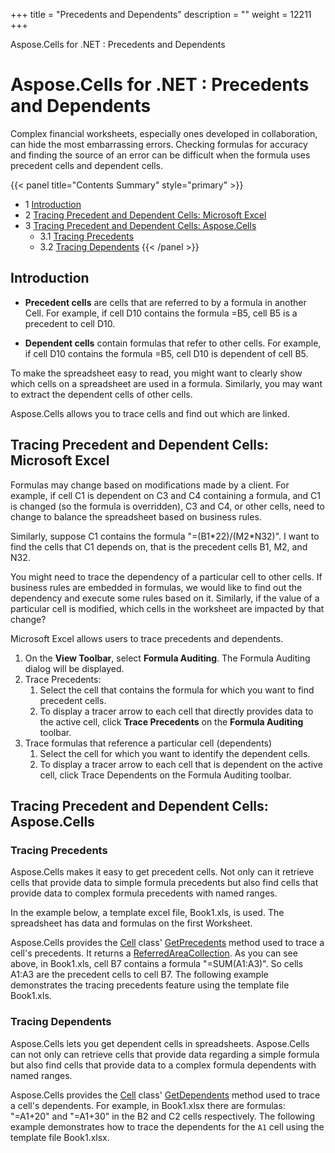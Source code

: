 +++
title = "Precedents and Dependents" 
description = "" 
weight = 12211 
+++

Aspose.Cells for .NET : Precedents and Dependents  

# Aspose.Cells for .NET : Precedents and Dependents


Complex financial worksheets, especially ones developed in collaboration, can hide the most embarrassing errors. Checking formulas for accuracy and finding the source of an error can be difficult when the formula uses precedent cells and dependent cells.

{{< panel title="Contents Summary" style="primary" >}}
*   1 [Introduction](#PrecedentsandDependents-Introduction)
*   2 [Tracing Precedent and Dependent Cells: Microsoft Excel](#PrecedentsandDependents-TracingPrecedentandDependentCells:MicrosoftExcel)
*   3 [Tracing Precedent and Dependent Cells: Aspose.Cells](#PrecedentsandDependents-TracingPrecedentandDependentCells:Aspose.Cells)
    *   3.1 [Tracing Precedents](#PrecedentsandDependents-TracingPrecedents)
    *   3.2 [Tracing Dependents](#PrecedentsandDependents-TracingDependents)
{{< /panel >}}
 

## Introduction

*   **Precedent cells** are cells that are referred to by a formula in another Cell. For example, if cell D10 contains the formula =B5, cell B5 is a precedent to cell D10.

*   **Dependent cells** contain formulas that refer to other cells. For example, if cell D10 contains the formula =B5, cell D10 is dependent of cell B5.

To make the spreadsheet easy to read, you might want to clearly show which cells on a spreadsheet are used in a formula. Similarly, you may want to extract the dependent cells of other cells.

Aspose.Cells allows you to trace cells and find out which are linked.

## Tracing Precedent and Dependent Cells: Microsoft Excel

Formulas may change based on modifications made by a client. For example, if cell C1 is dependent on C3 and C4 containing a formula, and C1 is changed (so the formula is overridden), C3 and C4, or other cells, need to change to balance the spreadsheet based on business rules.

Similarly, suppose C1 contains the formula "=(B1\*22)/(M2\*N32)". I want to find the cells that C1 depends on, that is the precedent cells B1, M2, and N32.

You might need to trace the dependency of a particular cell to other cells. If business rules are embedded in formulas, we would like to find out the dependency and execute some rules based on it. Similarly, if the value of a particular cell is modified, which cells in the worksheet are impacted by that change?

Microsoft Excel allows users to trace precedents and dependents.

1.  On the **View Toolbar**, select **Formula Auditing**. The Formula Auditing dialog will be displayed.
2.  Trace Precedents:
    1.  Select the cell that contains the formula for which you want to find precedent cells.
    2.  To display a tracer arrow to each cell that directly provides data to the active cell, click **Trace Precedents** on the **Formula Auditing** toolbar.
3.  Trace formulas that reference a particular cell (dependents)
    1.  Select the cell for which you want to identify the dependent cells.
    2.  To display a tracer arrow to each cell that is dependent on the active cell, click Trace Dependents on the Formula Auditing toolbar.

## Tracing Precedent and Dependent Cells: Aspose.Cells

### Tracing Precedents

Aspose.Cells makes it easy to get precedent cells. Not only can it retrieve cells that provide data to simple formula precedents but also find cells that provide data to complex formula precedents with named ranges.

In the example below, a template excel file, Book1.xls, is used. The spreadsheet has data and formulas on the first Worksheet.

Aspose.Cells provides the [Cell](https://apireference.aspose.com/cells/net/aspose.cells/cell) class' [GetPrecedents](https://apireference.aspose.com/cells/net/aspose.cells/cell/methods/getprecedents) method used to trace a cell's precedents. It returns a [ReferredAreaCollection](https://apireference.aspose.com/cells/net/aspose.cells/referredareacollection). As you can see above, in Book1.xls, cell B7 contains a formula "=SUM(A1:A3)". So cells A1:A3 are the precedent cells to cell B7. The following example demonstrates the tracing precedents feature using the template file Book1.xls.

### Tracing Dependents

Aspose.Cells lets you get dependent cells in spreadsheets. Aspose.Cells can not only can retrieve cells that provide data regarding a simple formula but also find cells that provide data to a complex formula dependents with named ranges.

Aspose.Cells provides the [Cell](https://apireference.aspose.com/cells/net/aspose.cells/cell) class' [GetDependents](https://apireference.aspose.com/cells/net/aspose.cells/cell/methods/getdependents) method used to trace a cell's dependents. For example, in Book1.xlsx there are formulas: "=A1+20" and "=A1+30" in the B2 and C2 cells respectively. The following example demonstrates how to trace the dependents for the `A1` cell using the template file Book1.xlsx.

